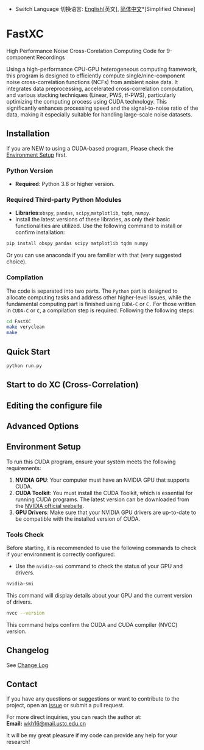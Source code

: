 * Switch Language 切换语言: [English](README.md)[英文], [简体中文](README.zh-CN.md)*[Simplified Chinese]
# FastXC
High Performance Noise Cross-Corelation Computing Code for 9-component Recordings

Using a high-performance CPU-GPU heterogeneous computing framework, this program is designed to efficiently compute single/nine-component noise cross-correlation functions (NCFs) from ambient noise data. It integrates data preprocessing, accelerated cross-correlation computation, and various stacking techniques (Linear, PWS, tf-PWS), particularly optimizing the computing process using CUDA technology. This significantly enhances processing speed and the signal-to-noise ratio of the data, making it especially suitable for handling large-scale noise datasets.

## Installation
If you are NEW to using a CUDA-based program, Please check the [Environment Setup](#environment-setup) first.
### Python Version
- **Required**: Python 3.8 or higher version.

### Required Third-party Python Modules
- **Libraries**:`obspy`, `pandas`, `scipy`,`matplotlib`, `tqdm`, `numpy`.
- Install the latest versions of these libraries, as only their basic functionalities are utilized. Use the following command to install or confirm installation:
```bash
pip install obspy pandas scipy matplotlib tqdm numpy
```
Or you can use anaconda if you are familiar with that (very suggested choice).

### Compilation
The code is separated into two parts. The `Python` part is designed to allocate computing tasks and address other higher-level issues, while the fundamental computing part is finished using `CUDA-C` or `C.`
For those written in `CUDA-C` or `C`, a compilation step is required. Following the following steps:

```bash
cd FastXC
make veryclean
make
```


## Quick Start
```python
python run.py
```

## Start to do XC (Cross-Correlation)
## Editing the configure file
## Advanced Options

## Environment Setup

To run this CUDA program, ensure your system meets the following requirements:

1. **NVIDIA GPU**: Your computer must have an NVIDIA GPU that supports CUDA.
2. **CUDA Toolkit**: You must install the CUDA Toolkit, which is essential for running CUDA programs. The latest version can be downloaded from the [NVIDIA official website](https://developer.nvidia.com/cuda-downloads).
3. **GPU Drivers**: Make sure that your NVIDIA GPU drivers are up-to-date to be compatible with the installed version of CUDA.

### Tools Check

Before starting, it is recommended to use the following commands to check if your environment is correctly configured:

- Use the `nvidia-smi` command to check the status of your GPU and drivers.
```bash
nvidia-smi
```
This command will display details about your GPU and the current version of drivers.
```bash
nvcc --version
```
This command helps confirm the CUDA and CUDA compiler (NVCC) version.

## Changelog
See [Change Log](changelog.md)
## Contact

If you have any questions or suggestions or want to contribute to the project, open an [issue](https://github.com/wangkingh/FastXC/issues) or submit a pull request.

For more direct inquiries, you can reach the author at:  
**Email:** [wkh16@mail.ustc.edu.cn](mailto:wkh16@mail.ustc.edu.cn)

It will be my great pleasure if my code can provide any help for your research!
